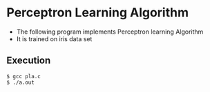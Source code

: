 # Perceptron Learning Algorithm
* The following program implements Perceptron learning Algorithm
* It is trained on iris data set

## Execution
`$ gcc pla.c`  
`$ ./a.out`
